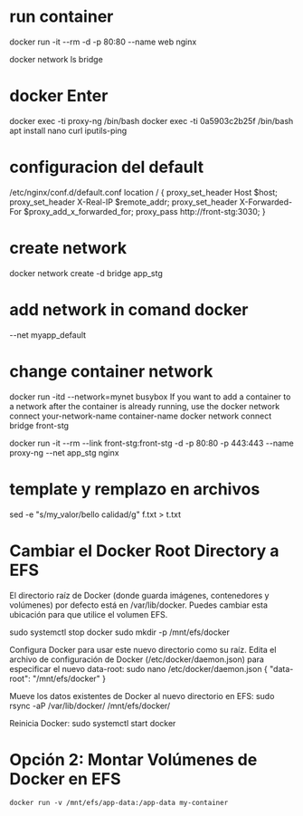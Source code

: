 # run container
docker run -it --rm -d -p 80:80 --name web nginx

docker network ls
bridge

# docker Enter
docker exec -ti proxy-ng /bin/bash
docker exec -ti 0a5903c2b25f /bin/bash
apt install nano curl iputils-ping


# configuracion del default
/etc/nginx/conf.d/default.conf
location / {
         proxy_set_header Host               $host;
         proxy_set_header X-Real-IP          $remote_addr;
         proxy_set_header X-Forwarded-For    $proxy_add_x_forwarded_for;
         proxy_pass http://front-stg:3030;
    }


# create network
docker network create -d bridge app_stg

# add network in comand docker
--net myapp_default

# change container network
docker run -itd --network=mynet busybox
    If you want to add a container to a network after the container is already running, use the 
docker network connect your-network-name container-name
docker network connect bridge front-stg

docker run -it --rm --link front-stg:front-stg -d -p 80:80 -p 443:443 --name proxy-ng --net app_stg nginx





# template y remplazo en archivos
sed -e "s/my_valor/bello calidad/g" f.txt > t.txt


# Cambiar el Docker Root Directory a EFS
El directorio raíz de Docker (donde guarda imágenes, contenedores y volúmenes) por defecto está en /var/lib/docker. Puedes cambiar esta ubicación para que utilice el volumen EFS.

sudo systemctl stop docker
sudo mkdir -p /mnt/efs/docker

Configura Docker para usar este nuevo directorio como su raíz. Edita el archivo de configuración de Docker (/etc/docker/daemon.json) para especificar el nuevo data-root:
    sudo nano /etc/docker/daemon.json
    {
    "data-root": "/mnt/efs/docker"
    }

Mueve los datos existentes de Docker al nuevo directorio en EFS:
    sudo rsync -aP /var/lib/docker/ /mnt/efs/docker/

Reinicia Docker:
    sudo systemctl start docker

# Opción 2: Montar Volúmenes de Docker en EFS
    docker run -v /mnt/efs/app-data:/app-data my-container
